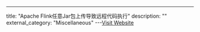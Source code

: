 ---
title: "Apache Flink任意Jar包上传导致远程代码执行"
description: ""
external_category: "Miscellaneous"
---[Visit Website](https://github.com/LandGrey/flink-unauth-rce)

